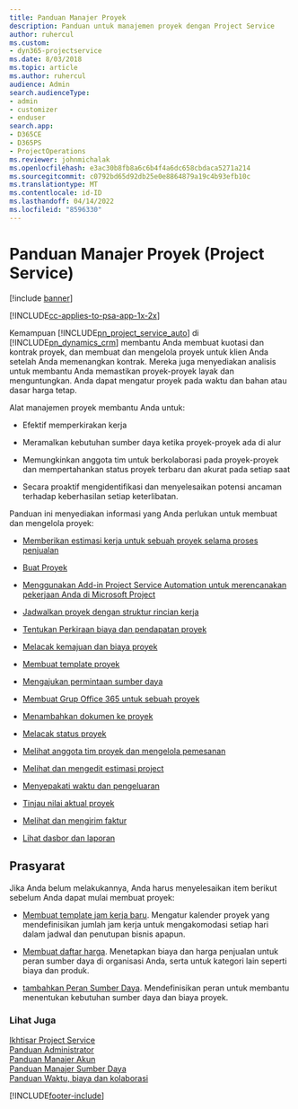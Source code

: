 ```yaml
---
title: Panduan Manajer Proyek
description: Panduan untuk manajemen proyek dengan Project Service
author: ruhercul
ms.custom:
- dyn365-projectservice
ms.date: 8/03/2018
ms.topic: article
ms.author: ruhercul
audience: Admin
search.audienceType:
- admin
- customizer
- enduser
search.app:
- D365CE
- D365PS
- ProjectOperations
ms.reviewer: johnmichalak
ms.openlocfilehash: e3ac30b8fb8a6c6b4f4a6dc658cbdaca5271a214
ms.sourcegitcommit: c0792bd65d92db25e0e8864879a19c4b93efb10c
ms.translationtype: MT
ms.contentlocale: id-ID
ms.lasthandoff: 04/14/2022
ms.locfileid: "8596330"
---
```

# <a name="project-manager-guide-project-service"></a>Panduan Manajer Proyek (Project Service)

[!include [banner](../includes/psa-now-project-operations.md)]

[!INCLUDE[cc-applies-to-psa-app-1x-2x](../includes/cc-applies-to-psa-app-1x-2x.md)]

Kemampuan [!INCLUDE[pn_project_service_auto](../includes/pn-project-service-auto.md)] di [!INCLUDE[pn_dynamics_crm](../includes/pn-dynamics-crm.md)] membantu Anda membuat kuotasi dan kontrak proyek, dan membuat dan mengelola proyek untuk klien Anda setelah Anda memenangkan kontrak. Mereka juga menyediakan analisis untuk membantu Anda memastikan proyek-proyek layak dan menguntungkan. Anda dapat mengatur proyek pada waktu dan bahan atau dasar harga tetap.  
  
 Alat manajemen proyek membantu Anda untuk:  
  
-   Efektif memperkirakan kerja  
  
-   Meramalkan kebutuhan sumber daya ketika proyek-proyek ada di alur  
  
-   Memungkinkan anggota tim untuk berkolaborasi pada proyek-proyek dan mempertahankan status proyek terbaru dan akurat pada setiap saat  
  
-   Secara proaktif mengidentifikasi dan menyelesaikan potensi ancaman terhadap keberhasilan setiap keterlibatan.  
  
Panduan ini menyediakan informasi yang Anda perlukan untuk membuat dan mengelola proyek:  
  
-   [Memberikan estimasi kerja untuk sebuah proyek selama proses penjualan](../psa/provide-estimates-project-during-sales-process.md)  
  
-   [Buat Proyek](../psa/create-project.md)  
  
-   [Menggunakan Add-in Project Service Automation untuk merencanakan pekerjaan Anda di Microsoft Project](../psa/add-plan-work-microsoft-project.md)  
  
-   [Jadwalkan proyek dengan struktur rincian kerja](../psa/schedule-project-work-breakdown-structure.md)  
  
-   [Tentukan Perkiraan biaya dan pendapatan proyek](../psa/determine-project-cost-revenue-estimates.md)  
  
-   [Melacak kemajuan dan biaya proyek](../psa/track-project-progress-cost.md)  
  
-   [Membuat template proyek](../psa/create-project-template.md)  
  
-   [Mengajukan permintaan sumber daya](../psa/submit-resource-requests.md)  
  
-   [Membuat Grup Office 365 untuk sebuah proyek](../psa/create-office-365-group-project.md)  
  
-   [Menambahkan dokumen ke proyek](../psa/add-documents-project.md)  
  
-   [Melacak status proyek](../psa/track-project-status.md)  
  
-   [Melihat anggota tim proyek dan mengelola pemesanan](../psa/view-project-team-members-manage-bookings.md)  
  
-   [Melihat dan mengedit estimasi project](../psa/view-edit-project-estimates.md)  
  
-   [Menyepakati waktu dan pengeluaran](../psa/approve-time-expenses.md)  
  
-   [Tinjau nilai aktual proyek](../psa/review-project-actuals.md)  
  
-   [Melihat dan mengirim faktur](../psa/view-send-invoices.md)  
  
-   [Lihat dasbor dan laporan](../psa/view-dashboards-reports.md)  
  
## <a name="prerequisites"></a>Prasyarat  
 Jika Anda belum melakukannya, Anda harus menyelesaikan item berikut sebelum Anda dapat mulai membuat proyek:  
  
-   [Membuat template jam kerja baru](../psa/create-work-hours-template.md). Mengatur kalender proyek yang mendefinisikan jumlah jam kerja untuk mengakomodasi setiap hari dalam jadwal dan penutupan bisnis apapun.  
  
-   [Membuat daftar harga](../psa/create-price-list.md). Menetapkan biaya dan harga penjualan untuk peran sumber daya di organisasi Anda, serta untuk kategori lain seperti biaya dan produk.  
  
-   [tambahkan Peran Sumber Daya](../psa/add-resource-roles.md). Mendefinisikan peran untuk membantu menentukan kebutuhan sumber daya dan biaya proyek.  
  
### <a name="see-also"></a>Lihat Juga  
 [Ikhtisar Project Service](../psa/overview.md)   
 [Panduan Administrator](../psa/admin-guide.md)   
 [Panduan Manajer Akun](../psa/account-manager-guide.md)   
 [Panduan Manajer Sumber Daya](../psa/resource-manager-guide.md)   
 [Panduan Waktu, biaya dan kolaborasi](../psa/time-expense-collaboration-guide.md)



[!INCLUDE[footer-include](../includes/footer-banner.md)]

